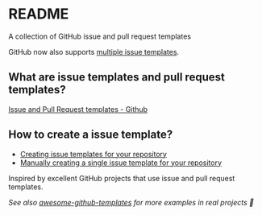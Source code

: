 # README

A collection of GitHub issue and pull request templates

GitHub now also supports [multiple issue templates](https://help.github.com/articles/about-issue-and-pull-request-templates/).

## What are issue templates and pull request templates?
[Issue and Pull Request templates - Github](https://blog.github.com/2016-02-17-issue-and-pull-request-templates/)

## How to create a issue template?

- [Creating issue templates for your repository](https://help.github.com/articles/creating-issue-templates-for-your-repository/)
- [Manually creating a single issue template for your repository](https://help.github.com/articles/manually-creating-a-single-issue-template-for-your-repository/)




Inspired by excellent GitHub projects that use issue and pull request templates.

*See also [awesome-github-templates](https://github.com/devspace/awesome-github-templates) for more examples in real projects :tada:*
